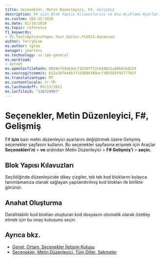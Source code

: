 ```yaml
---
title: Seçenekler, Metin Düzenleyici, F#, Gelişmiş
description: F# için Blok Yapısı Kılavuzlarını ve Ana Açıklama Ayarlarını Değiştirmek için F# bölümündeki Gelişmiş sayfasını kullanmayı öğrenin.
ms.custom: SEO-VS-2020
ms.date: 01/16/2019
ms.topic: reference
f1_keywords:
- VS.ToolsOptionsPages.Text_Editor.F%2523.Advanced
author: TerryGLee
ms.author: tglee
manager: jmartens
ms.technology: vs-ide-general
ms.workload:
- dotnet
ms.openlocfilehash: 8849e7d3eb3acf1b30fff2cb44b21ad0b8cbd254
ms.sourcegitcommit: b12a38744db371d2894769ecf305585f9577792f
ms.translationtype: MT
ms.contentlocale: tr-TR
ms.lasthandoff: 09/13/2021
ms.locfileid: "126724907"
---
```

# <a name="options-text-editor-f-advanced"></a>Seçenekler, Metin Düzenleyici, F#, Gelişmiş

F# **için** bazı metin düzenleyici ayarlarını değiştirmek üzere Gelişmiş seçenekler sayfasını kullanın. Bu seçenekler sayfasına erişmek için Araçlar **Seçenekleri'ni**  >  **ve** ardından Metin Düzenleyici   >  **F# Gelişmiş'i**  >  **seçin.**

## <a name="block-structure-guides"></a>Blok Yapısı Kılavuzları

Seçildiğinde düzenleyicide dikey çizgiler, tek tek kod bloklarını kolayca tanımlamanıza olanak sağlayan yapılandırılmış kod blokları ile birlikte görünür.

## <a name="outlining"></a>Anahat Oluşturma

Daraltılabilir kod blokları oluşturan kod dosyasını otomatik olarak özetley etmek için bu onay kutusunu seçin.

## <a name="see-also"></a>Ayrıca bkz.

- [Genel, Ortam, Seçenekler İletişim Kutusu](../../ide/reference/general-environment-options-dialog-box.md)
- [Seçenekler, Metin Düzenleyici, Tüm Diller, Sekmeler](../../ide/reference/options-text-editor-all-languages-tabs.md)